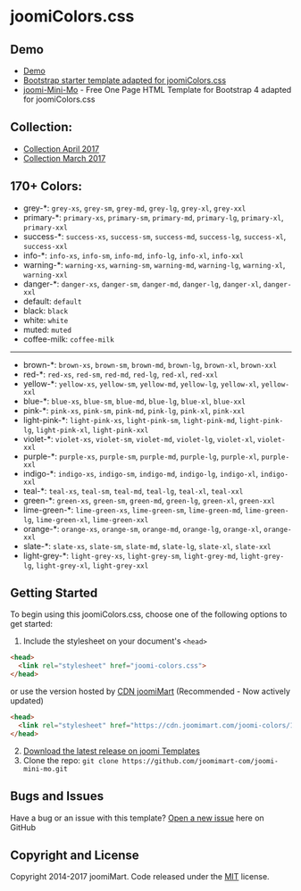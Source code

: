 # joomiColors.css
## Demo 
* [Demo](https://cdn.joomimart.com/joomi-colors/colors-demo.html)
* [Bootstrap starter template adapted for joomiColors.css](https://templates.joomimart.com/demo/free/starter-template/starter-template.html)
* [joomi-Mini-Mo](https://templates.joomimart.com/demo/free/joomi-mini-mo/demo.html) - Free One Page HTML Template for Bootstrap 4 adapted for joomiColors.css

## Collection:
* [Collection April 2017](https://github.com/joomimart-com/joomi-colors/blob/master/collection/joomi-colors-april-2017.css)
* [Collection March 2017](https://github.com/joomimart-com/joomi-colors/blob/master/collection/joomi-colors-march-2017.css)

## 170+ Colors:
* grey-*: `grey-xs`, `grey-sm`, `grey-md`, `grey-lg`, `grey-xl`, `grey-xxl`
* primary-*: `primary-xs`, `primary-sm`, `primary-md`, `primary-lg`, `primary-xl`, `primary-xxl`
* success-*: `success-xs`, `success-sm`, `success-md`, `success-lg`, `success-xl`, `success-xxl`
* info-*: `info-xs`, `info-sm`, `info-md`, `info-lg`, `info-xl`, `info-xxl`
* warning-*: `warning-xs`, `warning-sm`, `warning-md`, `warning-lg`, `warning-xl`, `warning-xxl`
* danger-*: `danger-xs`, `danger-sm`, `danger-md`, `danger-lg`, `danger-xl`, `danger-xxl`
* default: `default`
* black: `black`
* white: `white`
* muted: `muted`
* coffee-milk: `coffee-milk`
---------------------------------------------------
* brown-*: `brown-xs`, `brown-sm`, `brown-md`, `brown-lg`, `brown-xl`, `brown-xxl`
* red-*: `red-xs`, `red-sm`, `red-md`, `red-lg`, `red-xl`, `red-xxl`
* yellow-*: `yellow-xs`, `yellow-sm`, `yellow-md`, `yellow-lg`, `yellow-xl`, `yellow-xxl`
* blue-*: `blue-xs`, `blue-sm`, `blue-md`, `blue-lg`, `blue-xl`, `blue-xxl`
* pink-*: `pink-xs`, `pink-sm`, `pink-md`, `pink-lg`, `pink-xl`, `pink-xxl`
* light-pink-*: `light-pink-xs`, `light-pink-sm`, `light-pink-md`, `light-pink-lg`, `light-pink-xl`, `light-pink-xxl`
* violet-*: `violet-xs`, `violet-sm`, `violet-md`, `violet-lg`, `violet-xl`, `violet-xxl`
* purple-*: `purple-xs`, `purple-sm`, `purple-md`, `purple-lg`, `purple-xl`, `purple-xxl`
* indigo-*: `indigo-xs`, `indigo-sm`, `indigo-md`, `indigo-lg`, `indigo-xl`, `indigo-xxl`
* teal-*: `teal-xs`, `teal-sm`, `teal-md`, `teal-lg`, `teal-xl`, `teal-xxl`
* green-*: `green-xs`, `green-sm`, `green-md`, `green-lg`, `green-xl`, `green-xxl`
* lime-green-*: `lime-green-xs`, `lime-green-sm`, `lime-green-md`, `lime-green-lg`, `lime-green-xl`, `lime-green-xxl`
* orange-*: `orange-xs`, `orange-sm`, `orange-md`, `orange-lg`, `orange-xl`, `orange-xxl`
* slate-*: `slate-xs`, `slate-sm`, `slate-md`, `slate-lg`, `slate-xl`, `slate-xxl`
* light-grey-*: `light-grey-xs`, `light-grey-sm`, `light-grey-md`, `light-grey-lg`, `light-grey-xl`, `light-grey-xxl`


## Getting Started

To begin using this joomiColors.css, choose one of the following options to get started:

1. Include the stylesheet on your document's `<head>`
  ```html
  <head>
    <link rel="stylesheet" href="joomi-colors.css">
  </head>
  ```
  or use the version hosted by [CDN joomiMart](https://cdn.joomimart.com/joomi-colors/1.0.2/css/joomi-colors.css) (Recommended - Now actively updated)
  ```html
  <head>
    <link rel="stylesheet" href="https://cdn.joomimart.com/joomi-colors/1.0.2/css/joomi-colors.css">
  </head>
  ```
2. [Download the latest release on joomi Templates](https://github.com/joomimart-com/joomi-colors/releases)
3. Clone the repo: `git clone https://github.com/joomimart-com/joomi-mini-mo.git`

## Bugs and Issues

Have a bug or an issue with this template? [Open a new issue](https://github.com/joomimart-com/joomi-colors/issues) here on GitHub

## Copyright and License

Copyright 2014-2017 joomiMart.
Code released under the [MIT](https://github.com/joomimart-com/joomi-colors/blob/master/LICENSE) license.
